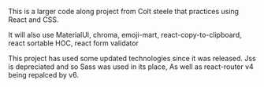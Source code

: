 This is a larger code along project from Colt steele that practices using React and CSS.

It will also use MaterialUI, chroma, emoji-mart, react-copy-to-clipboard, react sortable HOC, react form validator

This project has used some updated technologies since it was released. Jss is depreciated and so Sass was used in its place, As well as react-router v4 being repalced by v6.